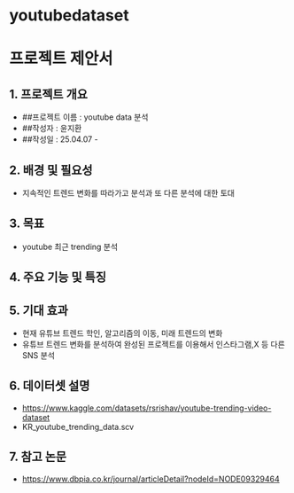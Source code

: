 # youtubedataset
# 프로젝트 제안서

## 1. 프로젝트 개요
- ##프로젝트 이름 : youtube data 분석
- ##작성자 : 윤지환
- ##작성일 : 25.04.07 -

## 2. 배경 및 필요성
- 지속적인 트렌드 변화를 따라가고 분석과 또 다른 분석에 대한 토대

## 3. 목표
- youtube 최근 trending 분석

## 4. 주요 기능 및 특징

## 5. 기대 효과
- 현재 유튜브 트렌드 학인, 알고리즘의 이동, 미래 트렌드의 변화 
- 유튜브 트렌드 변화를 분석하여 완성된 프로젝트를 이용해서 인스타그램,X 등 다른 SNS 분석

## 6. 데이터셋 설명
- https://www.kaggle.com/datasets/rsrishav/youtube-trending-video-dataset
- KR_youtube_trending_data.scv

## 7. 참고 논문
- https://www.dbpia.co.kr/journal/articleDetail?nodeId=NODE09329464
